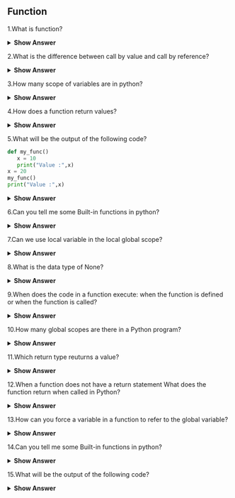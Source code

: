 ## Function

1.What is function?

<details>
  <summary>
    <b>Show Answer</b>
  </summary>
  
A function is a block of organized, reusable code that is used to perform a single, related action. Functions provide better modularity for your application and a high degree of code reusing.In python we have three types of functions.
  <ul>
    <li> Built-in print()</li>
    <li>User-defined functions(UDF)</li>
    <li>Anonymous-Lambda()</li>
  </ul>
</details>

2.What is the difference between call by value and call by reference?

<details>
  <summary>
    <b>Show Answer</b>
  </summary>
  
Call by value:<ol>
  <li>A copy of the variable is passed.</li>
  <li>Change in a copy of variable doesn't modifyy the orginal value of variable.</li>
  <li>Syntax: function_name(variable_name1,variable_name2)</li>
  <li>Default calling-primitive type are passed using the call_by_value.</li>
  </ol>
Call by reference:<ol>
  <li>A variable itself is passed.</li>
  <li>Change in a copy of variable modify the original value of variable.</li>
  <li>Syntax: function_name(&variable_name1,&variable2...)</li>
  <li>Default calling-Objects are implicitly passed using call_by_reference.</li>
  </ol>
</details>

3.How many scope of variables are in python?

<details><summary><b>Show Answer</b></summary>
  
There are two basic scope of variable are in python.
<ol><li>Global variables</li>
    <li>Local variables</li>
  </ol>
<ul>
Global variable:
  
  * Global variable are those which are not defined inside any function and have a global scope.
  
Local variable:
  
  * Local variables are those which are defined inside a function and its scope is limited to that function only.
</details>

4.How does a function return values?
  
<details><summary><b>Show Answer</b></summary>
  
A function uses the 'return' keyword to return a value. 
  
**Example**:
  
```Python
def add(a,b):
    return a+b
print(add(2,3))

```  
<details><summary> <b>Output</b> </summary>
  
      5
</details>
</details>

5.What will be the output of the following code?
  
```Python
def my_func()
   x = 10
   print("Value :",x)
x = 20
my_func()
print("Value :",x)
```
<details><summary> <b>Show Answer</b> </summary>
  
**Output**:
  
def my_func()
                 ^
SyntaxError: invalid syntax
  
<details><summary> <b>Explanation</b> </summary>  
  
Here, we are getting syntax error because the syntax is def function_name():
  
</details>
</details>
  
6.Can you tell me some Built-in functions in python?
  
<details><summary> <b>Show Answer</b> </summary>
  
Functions that are built into Python.we have so many built-in functions in python.Here i have mentioned some built-in funtions,
- python abs()-returns absolute value of a number
- python all()-returns true when all elements in iterable is true
- python ascii()-eturns String Containing Printable Representation
- python delattr()-deletes attribute from the object
- python eval()-runs code within program
  
</details>

7.Can we use local variable in the local global scope?
  
<details><summary> <b>Show Answer</b> </summary>
  
No,We cannot use local variables in the global scope.
  
**For example**:
  
  ```Python
def spam():
  calls = 31337
  spam()
print(calls)
  ```
 
if run this program, the output will be:
Traceback (most recent call last):
  File "C:/test1.py", line 4, in <module>
    print(Calls)
  
<details><summary> <b>Explanation</b> </summary> 
  
NameError: name 'calls' is not defined
The error happens because the calls variable exists only in the local scope created when spam()is called.once the program execution returns from spam, that local scope is destroyed, and there is no longer a variable named calls.
  </details>
  </details>
  
8.What is the data type of None?
  
<details><summary> <b>Show Answer</b> </summary>
  
   **None** has a special status in Python. The None is used to define a null variable or an object, and it is a data type of the class NoneType.

**Example**:

```python
x=None
print(type(x))
```
<b>Output:</b> 
  
<class 'NoneType'>
</details>
  
9.When does the code in a function execute: when the function is defined or when the function is called?
  
<details><summary> <b>Show Answer</b> </summary>
  
The code in a function executes when the function is called, not when the function is defined.
  
**Example**:
```python
def greet(name1):  
    print ('Hello ', name1)
greet('Sam')
```
**Output**:
  
Hello  Sam
  </details>

10.How many global scopes are there in a Python program? 
  
<details><summary> <b>Show Answer</b> </summary>
There's only one global Python scope per program execution. This scope remains in existence until the program terminates and all its names are forgotten.
  
**Example**:
  
```Python
q = "I love coffee" # global variable
def f():
    p = "Welcome to corporate." # local variable
    print(p)
    f()
print (q)
```
**Output**:
  
   I love coffee
  </details>
  
11.Which return type reuturns a value?
  
<details><summary> <b>Show Answer</b> </summary>
  
You declare a method's return type in its method declaration. Within the body of the method, you use the return statement to return the value. Any method declared void doesn't return a value.
  
</details>
  
12.When a function does not have a return statement What does the function return when called in Python?

<details><summary> <b>Show Answer</b> </summary>
  
 So, if you don't explicitly use a return value in a return statement, or if you totally omit the return statement, then Python will implicitly return a default value for you. That default return value will always be None .
 
  </details>

13.How can you force a variable in a function to refer to the global variable?
  
<details><summary> <b>Show Answer</b> </summary>
  
If you want to refer to a global variable in a function you can use the global keyword to declare wh ich variables are global.In Python, global keyword allows you to modify the variable outside of the current scope. It is used to create a global variable and make changes to the variable in a local context.

 ```Python
x = 5
def change():
	global x
	x = x + 5
	print("Value of x inside a func:", x)
change()
print("Value of x outside a func :", x)
```
**Output**:
  
  Value of x inside a funct : 10
  Value of x outside a funct : 10
  </details>
  
14.Can you tell me some Built-in functions in python? 
  
<details><summary> <b>Show Answer</b> </summary>
  
The functions which are come along with python itself are called a buli-in functions or **predefined function**.Some of the functions,
- range()
- id()
- type()
- input()
- eval() etc...
  
**Example**:

  ```python
for i in range(1, 10):
    print(i, end=' ')
  ```
  
**Output**:

1 2 3 4 5 6 7 8 9 
  
  </details>
  
15.What will be the output of the following code?
  

<details><summary> <b>Show Answer</b> </summary>
  
```python
def outer_function(a, b):
    def inner_function(c, d):
        return c + d
    return inner_function(a, b)
    return a
Output = outer_function(45, 10)
print(Output)
  ```

  **Output**:
  
  55
